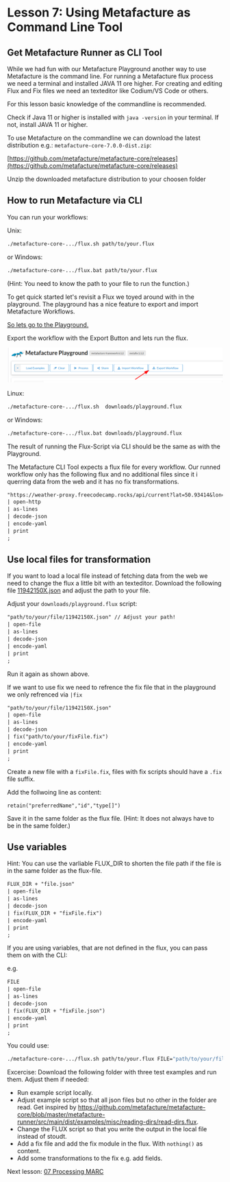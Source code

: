 # Lesson 7: Using Metafacture as Command Line Tool

## Get Metafacture Runner as CLI Tool

While we had fun with our Metafacture Playground another way to use Metafacture is
the command line. For running a Metafacture flux process we need a terminal and installed JAVA 11 ore higher.
For creating and editing Flux and Fix files we need an texteditor like Codium/VS Code or others.

For this lesson basic knowledge of the commandline is recommended.

Check if Java 11 or higher is installed with `java -version` in your terminal.
If not, install JAVA 11 or higher.

To use Metafacture on the commandline we can download the latest distribution e.g.: `metafacture-core-7.0.0-dist.zip`:

[https://github.com/metafacture/metafacture-core/releases](https://github.com/metafacture/metafacture-core/releases)

Unzip the downloaded metafacture distribution to your choosen folder

## How to run Metafacture via CLI

You can run your workflows:

Unix:

```bash
./metafacture-core-.../flux.sh path/to/your.flux
```

or Windows:

```bash
./metafacture-core-.../flux.bat path/to/your.flux
```

(Hint: You need to know the path to your file to run the function.)

To get quick started let's revisit a Flux we toyed around with in the playground.
The playground has a nice feature to export and import Metafacture Workflows.

[So lets go to the Playground.](https://metafacture.org/playground/?flux=%22https%3A//weather-proxy.freecodecamp.rocks/api/current%3Flat%3D50.93414%26lon%3D6.93147%22%0A%7C+open-http%0A%7C+as-lines%0A%7C+decode-json%0A%7C+encode-yaml%0A%7C+print%0A%3B&active-editor=fix)

Export the workflow with the Export Button and lets run the flux.

![Shows Export Button in Playground.](images/Export.png)

Linux:

```bash
./metafacture-core-.../flux.sh  downloads/playground.flux
```

or Windows:

```bash
./metafacture-core-.../flux.bat downloads/playground.flux
```

The result of running the Flux-Script via CLI should be the same as with the Playground.

The Metafacture CLI Tool expects a flux file for every workflow.
Our runned workflow only has the following flux and no additional files since it i querring data from the web and it has no fix transformations.

```default
"https://weather-proxy.freecodecamp.rocks/api/current?lat=50.93414&lon=6.93147"
| open-http
| as-lines
| decode-json
| encode-yaml
| print
;
```

## Use local files for transformation

If you want to load a local file instead of fetching data from the web we need to change the flux a little bit with an texteditor.
Download the following file [11942150X.json](/home/tobias/git/metafacture-tutorial/sample-scripts/lesson_06/11942150X.json)
and adjust the path to your file.

Adjust your `downloads/playground.flux` script:

```default
"path/to/your/file/11942150X.json" // Adjust your path!
| open-file
| as-lines
| decode-json
| encode-yaml
| print
;
```

Run it again as shown above.

If we want to use fix we need to refrence the fix file that in the playground we only refrenced via `|fix`

```default
"path/to/your/file/11942150X.json"
| open-file
| as-lines
| decode-json
| fix("path/to/your/fixFile.fix")
| encode-yaml
| print
;
```

Create a new file with a `fixFile.fix`, files with fix scripts should have a `.fix` file suffix.

Add the follwoing line as content:

```PEARL
retain("preferredName","id","type[]")

```

Save it in the same folder as the flux file. (Hint: It does not always have to be in the same folder.)

## Use variables

Hint: You can use the varliable FLUX_DIR to shorten the file path if the file is in the same folder as the flux-file.

```default
FLUX_DIR + "file.json"
| open-file
| as-lines
| decode-json
| fix(FLUX_DIR + "fixFile.fix")
| encode-yaml
| print
;
```

If you are using variables, that are not defined in the flux, you can pass them on with the CLI:

e.g.

```default
FILE
| open-file
| as-lines
| decode-json
| fix(FLUX_DIR + "fixFile.json")
| encode-yaml
| print
;
```

You could use:

```bash
./metafacture-core-.../flux.sh path/to/your.flux FILE="path/to/your/file.json"
```


Excercise: Download the following folder with three test examples and run them. Adjust them if needed:

- Run example script locally.
- Adjust example script so that all json files but no other in the folder are read. Get inspired by https://github.com/metafacture/metafacture-core/blob/master/metafacture-runner/src/main/dist/examples/misc/reading-dirs/read-dirs.flux.
- Change the FLUX script so that you write the output in the local file instead of stoudt.
- Add a fix file and add the fix module in the flux. With `nothing()` as content.
- Add some transformations to the fix e.g. add fields.

 Next lesson: [07 Processing MARC](./07_Processing_MARC.md)
